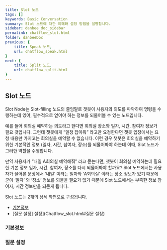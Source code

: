 ```yaml
---
title: Slot 노드
tags: []
keywords: Basic Conversation
summary: Slot 노드에 대한 이해와 설정 방법을 설명합니다.
sidebar: danbee_doc_sidebar
permalink: chatflow_slot.html
folder: danbeeDoc
previous: {
    title: Speak 노드, 
    url: chatflow_speak.html
}
next: {
    title: Split 노드,
    url: chatflow_split.html
}
---
```


## Slot 노드

Slot Node는 Slot-filling 노드의 줄임말로 챗봇이 사용자의 의도를 파악하여 명령을 수행하는데 있어, 필수적으로 얻어야 하는 정보를 되물어볼 수 있는 노드입니다.

예를 들어 회의실 예약하는 의도라고 한다면 회의실 장소와 일자, 시간, 참여자 정보가 필요 것입니다. 그런데 챗봇에게 “일정 잡아줘” 라고만 요청한다면 챗봇 입장에서는 요청 내용만 가지고는 회의실을 예약할 수 없습니다. 
이런 경우 챗봇은 회의실을 예약하기 위한 기본적인 정보 (일자, 시간, 참여자, 장소)를 되물어봐야 하는데 이때, Slot 노드가 그러한 역할을 수행합니다.

만약 사용자가 “내일 A회의실 예약해줘” 라고 묻는다면, 챗봇이 회의실 예약하는데 필요한 기본 정보 일자, 시간, 참여자, 장소를 다시 되물어봐야 할까요?
Slot 노드에서는 사용자가 물어본 문장에서 ‘내일’ 이라는 일자와 ‘A회의실’ 이라는 장소 정보가 있기 때문에 굳이 ‘일자’ 와 ‘장소’ 정보를 되물을 필요가 없기 때문에 Slot 노드에서는 부족한 정보 참여자, 시간 정보만을 되묻게 됩니다. 


Slot 노드는 2개의 상세 화면으로 구성됩니다.
- [기본정보](Chatflow_slot.html#기본정보)
- [질문 설정] 설정](Chatflow_slot.html#질문 설정)


### 기본정보


### 질문 설정